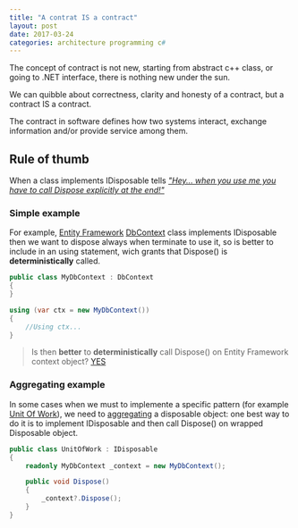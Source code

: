 ```yaml
---
title: "A contrat IS a contract"
layout: post
date: 2017-03-24
categories: architecture programming c#
---
```


The concept of contract is not new, starting from abstract c++ class, or going to .NET interface, there is nothing new under the sun.

We can quibble about correctness, clarity and honesty of a contract, but a contract IS a contract.

The contract in software defines how two systems interact, exchange information and/or provide service among them.

## Rule of thumb

When a class implements IDisposable tells [_"Hey... when you use me you have to call Dispose explicitly at the end!"_](https://msdn.microsoft.com/en-us/library/system.idisposable)

### Simple example

For example, [Entity Framework](https://en.wikipedia.org/wiki/Entity_Framework) [DbContext](https://msdn.microsoft.com/en-us/library/system.data.entity.dbcontext) class implements IDisposable then we want to dispose always when terminate to use it, so is better to include in an using statement, wich grants that Dispose() is __deterministically__ called.

```csharp
public class MyDbContext : DbContext
{
}

using (var ctx = new MyDbContext())
{
    //Using ctx...
}
```

> Is then __better__ to  __deterministically__ call Dispose() on Entity Framework context object? [YES](http://stackoverflow.com/questions/21875816/is-disposing-of-entity-framework-context-object-required)

### Aggregating example

In some cases when we must to implemente a specific pattern (for example [Unit Of Work](https://martinfowler.com/eaaCatalog/unitOfWork.html)), we need to [aggregating](https://en.wikipedia.org/wiki/Class_diagram#Aggregation) a disposable object: one best way to do it is to implement IDisposable and then call Dispose() on wrapped Disposable object.

```csharp
public class UnitOfWork : IDisposable
{
    readonly MyDbContext _context = new MyDbContext();

    public void Dispose()
    {
        _context?.Dispose();
    }
}
```
